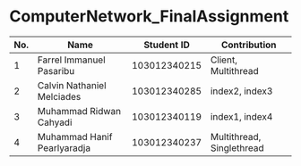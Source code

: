 # ComputerNetwork_FinalAssignment
| No. | Name                         | Student ID      | Contribution                  |
|-----|------------------------------|-----------------|-------------------------------|
| 1   | Farrel Immanuel Pasaribu     | 103012340215    | Client, Multithread           |
| 2   | Calvin Nathaniel Melciades   | 103012340285    | index2, index3                |
| 3   | Muhammad Ridwan Cahyadi      | 103012340119    | index1, index4                |
| 4   | Muhammad Hanif Pearlyaradja  | 103012340237    | Multithread, Singlethread     |
